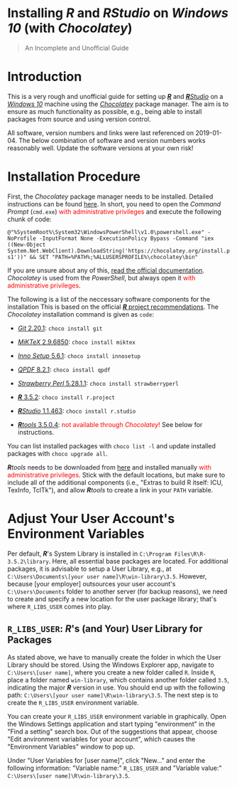 
Installing ***R*** and ***R****Studio* on *Windows 10* (with *Chocolatey*)
==========================================================================

> An Incomplete and Unofficial Guide

Introduction
============

This is a very rough and unofficial guide for setting up [***R***](https://www.r-project.org/) and [***R****Studio*](https://www.rstudio.com/) on a [*Windows 10*](https://www.microsoft.com/en-us/windows) machine using the [*Chocolatey*](https://chocolatey.org/) package manager. The aim is to ensure as much functionality as possible, e.g., being able to install packages from source and using version control.

All software, version numbers and links were last referenced on 2019-01-04. The below combination of software and version numbers works reasonably well. Update the software versions at your own risk!

Installation Procedure
======================

First, the *Chocolatey* package manager needs to be installed. Detailed instructions can be found [here](https://chocolatey.org/install). In short, you need to open the *Command Prompt* (`cmd.exe`) <span style="color:red">with administrative privileges</span> and execute the following chunk of code:

`@"%SystemRoot%\System32\WindowsPowerShell\v1.0\powershell.exe" -NoProfile -InputFormat None -ExecutionPolicy Bypass -Command "iex ((New-Object System.Net.WebClient).DownloadString('https://chocolatey.org/install.ps1'))" && SET "PATH=%PATH%;%ALLUSERSPROFILE%\chocolatey\bin"`

If you are unsure about any of this, [read the official documentation](https://chocolatey.org/install). *Chocolatey* is used from the *PowerShell*, but always open it <span style="color:red">with administrative privileges</span>.

The following is a list of the neccessary software components for the installation This is based on the official [***R*** project recommendations](https://cloud.r-project.org/bin/windows/Rtools/Rtools.txt). The *Chocolatey* installation command is given as `code`:

-   [*Git* 2.20.1](https://git-scm.com/): `choco install git`

-   [*MiKTeX* 2.9.6850](https://miktex.org/): `choco install miktex`

-   [*Inno Setup* 5.6.1](http://www.jrsoftware.org/isinfo.php): `choco install innosetup`

-   [*QPDF* 8.2.1](http://qpdf.sourceforge.net/): `choco install qpdf`

-   [*Strawberry Perl* 5.28.1.1](http://strawberryperl.com/): `choco install strawberryperl`

-   [***R*** 3.5.2](https://www.r-project.org/): `choco install r.project`

-   [***R****Studio* 1.1.463](https://www.rstudio.com/): `choco install r.studio`

-   [***R****tools* 3.5.0.4](https://cloud.r-project.org/bin/windows/Rtools/): <span style="color:red">not available through *Chocolatey*!</span> See below for instructions.

You can list installed packages with `choco list -l` and update installed packages with `choco upgrade all`.

***R****tools* needs to be downloaded from [here](https://cloud.r-project.org/bin/windows/Rtools/Rtools35.exe) and installed manually <span style="color:red">with administrative privileges</span>. Stick with the default locations, but make sure to include all of the additional components (i.e., "Extras to build R itself: ICU, TexInfo, TclTk"), and allow ***R****tools* to create a link in your `PATH` variable.

Adjust Your User Account's Environment Variables
================================================

Per default, ***R***'s System Library is installed in `C:\Program Files\R\R-3.5.2\library`. Here, all essential base packages are located. For additional packages, it is advisable to setup a User Library, e.g., at `C:\Users\Documents\[your user name]\R\win-library\3.5`. However, because \[your employer\] outsources your user account's `C:\Users\Documents` folder to another server (for backup reasons), we need to create and specify a new location for the user package library; that's where `R_LIBS_USER` comes into play.

`R_LIBS_USER`: ***R***'s (and Your) User Library for Packages
-------------------------------------------------------------

As stated above, we have to manually create the folder in which the User Library should be stored. Using the Windows Explorer app, navigate to `C:\Users\[user name]`, where you create a new folder called `R`. Inside `R`, place a folder named `win-library`, which contains another folder called `3.5`, indicating the major ***R*** version in use. You should end up with the following path: `C:\Users\[your user name]\R\win-library\3.5`. The next step is to create the `R_LIBS_USER` environment variable.

You can create your `R_LIBS_USER` environment variable in graphically. Open the Windows Settings application and start typing "environment" in the "Find a setting" search box. Out of the suggestions that appear, choose "Edit anvironment variables for your account", which causes the "Environment Variables" window to pop up.

Under "User Variables for \[user name\]", click "New..." and enter the following information: "Variable name:" `R_LIBS_USER` and "Variable value:" `C:\Users\[user name]\R\win-library\3.5`.

